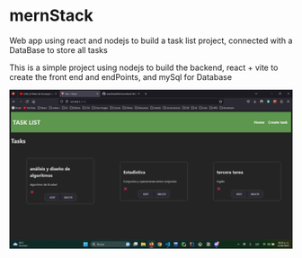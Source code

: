 # mernStack
Web app using react and nodejs to build a task list project, connected with a DataBase to store all tasks

This is a simple project using nodejs to build the backend, react + vite to create the front end and endPoints, and mySql for Database

![app example](./taskList.png)
